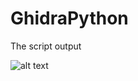 # GhidraPython
The script output

![alt text](https://github.com/user-attachments/assets/ecbc2d17-41c9-4523-8844-bc6a302232bd)

